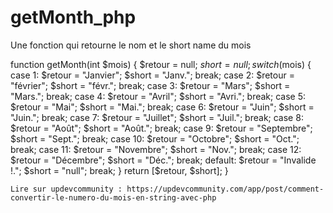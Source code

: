 # getMonth_php
Une fonction qui retourne le nom et le short name du mois 

function getMonth(int $mois)
    {
        $retour = null;
        $short = null;
        switch ($mois) {
            case 1:
                $retour = "Janvier";
                $short = "Janv.";
                break;
            case 2:
                $retour = "février";
                $short = "févr.";
                break;
            case 3:
                $retour = "Mars";
                $short = "Mars.";
                break;
            case 4:
                $retour = "Avril";
                $short = "Avri.";
                break;
            case 5:
                $retour = "Mai";
                $short = "Mai.";
                break;
            case 6:
                $retour = "Juin";
                $short = "Juin.";
                break;
            case 7:
                $retour = "Juillet";
                $short = "Juil.";
                break;
            case 8:
                $retour = "Août";
                $short = "Août.";
                break;
            case 9:
                $retour = "Septembre";
                $short = "Sept.";
                break;
            case 10:
                $retour = "Octobre";
                $short = "Oct.";
                break;
            case 11:
                $retour = "Novembre";
                $short = "Nov.";
                break;
            case 12:
                $retour = "Décembre";
                $short = "Déc.";
                break;
            default:
                $retour = "Invalide !.";
                $short = "null";
                break;
        }
        return [$retour, $short];
    }
    
    Lire sur updevcommunity : https://updevcommunity.com/app/post/comment-convertir-le-numero-du-mois-en-string-avec-php
